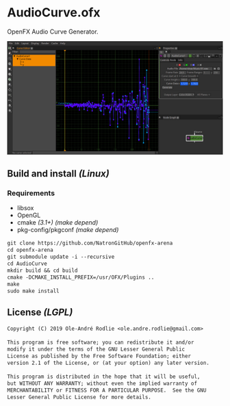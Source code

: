 # AudioCurve.ofx

OpenFX Audio Curve Generator.

![screenshot](screenshot.jpg)

## Build and install *(Linux)*

### Requirements

* libsox
* OpenGL
* cmake *(3.1+)* *(make depend)*
* pkg-config/pkgconf *(make depend)*

```
git clone https://github.com/NatronGitHub/openfx-arena
cd openfx-arena
git submodule update -i --recursive
cd AudioCurve
mkdir build && cd build
cmake -DCMAKE_INSTALL_PREFIX=/usr/OFX/Plugins ..
make
sudo make install
```

## License *(LGPL)*

```
Copyright (C) 2019 Ole-André Rodlie <ole.andre.rodlie@gmail.com>

This program is free software; you can redistribute it and/or
modify it under the terms of the GNU Lesser General Public
License as published by the Free Software Foundation; either
version 2.1 of the License, or (at your option) any later version.

This program is distributed in the hope that it will be useful,
but WITHOUT ANY WARRANTY; without even the implied warranty of
MERCHANTABILITY or FITNESS FOR A PARTICULAR PURPOSE.  See the GNU
Lesser General Public License for more details.
```

